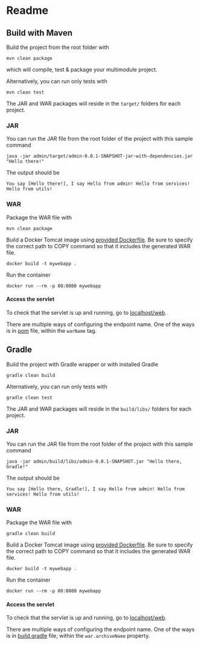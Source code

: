 # Readme

## Build with Maven

Build the project from the root folder with 

```shell
mvn clean package
```
which will compile, test & package your multimodule project.

Alternatively, you can run only tests with

```shell
mvn clean test
```
The JAR and WAR packages will reside in the `target/` folders for each project.

### JAR

You can run the JAR file from the root folder of the project with this sample command

```shell
java -jar admin/target/admin-0.0.1-SNAPSHOT-jar-with-dependencies.jar "Hello there!"
```

The output should be

```
You say [Hello there!], I say Hello from admin! Hello from services! Hello from utils!
```

### WAR

Package the WAR file with

```shell
mvn clean package
```

Build a Docker Tomcat image using [provided Dockerfile](Dockerfile). Be sure to specify the correct path to COPY command so that it includes the generated WAR file.

```shell
docker build -t mywebapp .
```

Run the container

```shell
docker run --rm -p 80:8080 mywebapp
```

#### Access the servlet

To check that the servlet is up and running, go to [localhost/web](http://localhost:80/web/).

There are multiple ways of configuring the endpoint name. One of the ways is in [pom](/web/pom.xml) file, within the `warName` tag.

## Gradle

Build the project with Gradle wrapper or with installed Gradle 

```shell
gradle clean build
```

Alternatively, you can run only tests with

```shell
gradle clean test
```

The JAR and WAR packages will reside in the `build/libs/` folders for each project.

### JAR

You can run the JAR file from the root folder of the project with this sample command

```shell
java -jar admin/build/libs/admin-0.0.1-SNAPSHOT.jar "Hello there, Gradle!"
```

The output should be

```
You say [Hello there, Gradle!], I say Hello from admin! Hello from services! Hello from utils!
```

### WAR

Package the WAR file with

```shell
gradle clean build
```

Build a Docker Tomcat image using [provided Dockerfile](Dockerfile). Be sure to specify the correct path to COPY command so that it includes the generated WAR file.


```shell
docker build -t mywebapp .
```

Run the container

```shell
docker run --rm -p 80:8080 mywebapp
```

#### Access the servlet

To check that the servlet is up and running, go to [localhost/web](http://localhost:80/web/).

There are multiple ways of configuring the endpoint name. One of the ways is in [build.gradle](web/build.gradle) file, within the `war.archiveName` property.
